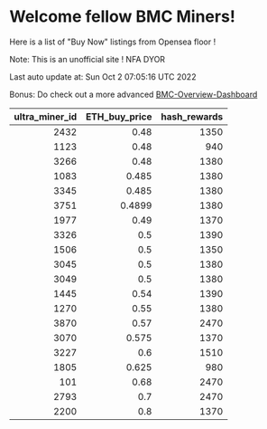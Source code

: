 # Welcome fellow BMC Miners!
Here is a list of "Buy Now" listings from Opensea floor !

Note: This is an unofficial site ! NFA DYOR

Last auto update at: Sun Oct  2 07:05:16 UTC 2022

Bonus: Do check out a more advanced [BMC-Overview-Dashboard](https://dune.com/defifunk/BMC-Overview-Dashboard)


|   ultra_miner_id |   ETH_buy_price |   hash_rewards |
|-----------------:|----------------:|---------------:|
|             2432 |          0.48   |           1350 |
|             1123 |          0.48   |            940 |
|             3266 |          0.48   |           1380 |
|             1083 |          0.485  |           1380 |
|             3345 |          0.485  |           1380 |
|             3751 |          0.4899 |           1380 |
|             1977 |          0.49   |           1370 |
|             3326 |          0.5    |           1390 |
|             1506 |          0.5    |           1350 |
|             3045 |          0.5    |           1380 |
|             3049 |          0.5    |           1380 |
|             1445 |          0.54   |           1390 |
|             1270 |          0.55   |           1380 |
|             3870 |          0.57   |           2470 |
|             3070 |          0.575  |           1370 |
|             3227 |          0.6    |           1510 |
|             1805 |          0.625  |            980 |
|              101 |          0.68   |           2470 |
|             2793 |          0.7    |           2470 |
|             2200 |          0.8    |           1370 |